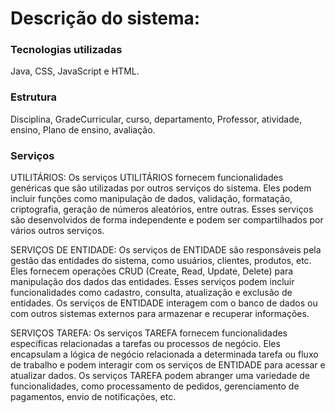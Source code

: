 <h1>Descrição do sistema:</h1>

<h3>Tecnologias utilizadas</h3> Java, CSS, JavaScript e HTML.

<h3>Estrutura</h3> Disciplina, GradeCurricular, curso, departamento, Professor, atividade, ensino, Plano de ensino, avaliação.

<h3>Serviços</h3>

UTILITÁRIOS:
Os serviços UTILITÁRIOS fornecem funcionalidades genéricas que são utilizadas por outros serviços do sistema. 
Eles podem incluir funções como manipulação de dados, validação, formatação, criptografia, geração de números aleatórios, entre outras. 
Esses serviços são desenvolvidos de forma independente e podem ser compartilhados por vários outros serviços.

SERVIÇOS DE ENTIDADE:
Os serviços de ENTIDADE são responsáveis pela gestão das entidades do sistema, como usuários, clientes, produtos, etc. 
Eles fornecem operações CRUD (Create, Read, Update, Delete) para manipulação dos dados das entidades. 
Esses serviços podem incluir funcionalidades como cadastro, consulta, atualização e exclusão de entidades. 
Os serviços de ENTIDADE interagem com o banco de dados ou com outros sistemas externos para armazenar e recuperar informações.

SERVIÇOS TAREFA:
Os serviços TAREFA fornecem funcionalidades específicas relacionadas a tarefas ou processos de negócio. 
Eles encapsulam a lógica de negócio relacionada a determinada tarefa ou fluxo de trabalho e podem interagir com os serviços de ENTIDADE para acessar e atualizar dados. 
Os serviços TAREFA podem abranger uma variedade de funcionalidades, como processamento de pedidos, gerenciamento de pagamentos, envio de notificações, etc.
